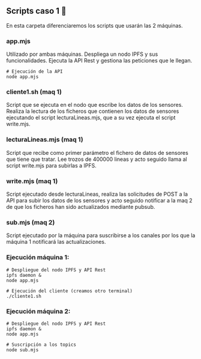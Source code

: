 ## Scripts caso 1 📄

En esta carpeta diferenciaremos los scripts que usarán las 2 máquinas.

### app.mjs

Utilizado por ambas máquinas. Despliega un nodo IPFS y sus funcionalidades.
Ejecuta la API Rest y gestiona las peticiones que le llegan.

```
# Ejecución de la API
node app.mjs
```

### cliente1.sh (maq 1)
Script que se ejecuta en el nodo que escribe los datos de los sensores. 
Realiza la lectura de los ficheros que contienen los datos de sensores
ejecutando el script lecturaLineas.mjs, que a su vez ejecuta el script
write.mjs.


### lecturaLineas.mjs (maq 1)
Script que recibe como primer parámetro el fichero de datos de sensores
que tiene que tratar. Lee trozos de 400000 lineas y acto seguido llama
al script write.mjs para subirlas a IPFS.


### write.mjs (maq 1)
Script ejecutado desde lecturaLineas, realiza las solicitudes de POST a la
API para subir los datos de los sensores y acto seguido notificar a la 
maq 2 de que los ficheros han sido actualizados mediante pubsub.


### sub.mjs (maq 2)
Script ejecutado por la máquina para suscribirse a los canales por los que la
máquina 1 notificará las actualizaciones.


### Ejecución máquina 1:
```
# Despliegue del nodo IPFS y API Rest
ipfs daemon &
node app.mjs
```
```
# Ejecución del cliente (creamos otro terminal)
./cliente1.sh
```

### Ejecución máquina 2:

```
# Despliegue del nodo IPFS y API Rest
ipfs daemon &
node app.mjs
```

```
# Suscripción a los topics
node sub.mjs
```
